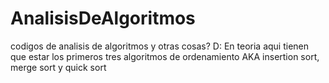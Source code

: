 # AnalisisDeAlgoritmos
codigos de analisis de algoritmos y otras cosas? D:
En teoria aqui tienen que estar los primeros tres algoritmos de ordenamiento
AKA insertion sort, merge sort y quick sort